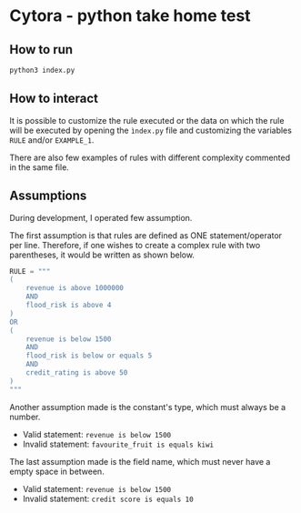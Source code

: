 # Cytora - python take home test

## How to run

```bash
python3 index.py
```

## How to interact

It is possible to customize the rule executed or the data on which the rule will be executed by opening the `ìndex.py` file and customizing the variables `RULE` and/or `EXAMPLE_1`.

There are also few examples of rules with different complexity commented in the same file.

## Assumptions

During development, I operated few assumption.

The first assumption is that rules are defined as ONE statement/operator per line. Therefore, if one wishes to create a complex rule with two parentheses, it would be written as shown below.

```python
RULE = """
(
    revenue is above 1000000
    AND
    flood_risk is above 4
)
OR
(
    revenue is below 1500
    AND
    flood_risk is below or equals 5
    AND
    credit_rating is above 50
)
"""
```

Another assumption made is the constant's type, which must always be a number.

- Valid statement: `revenue is below 1500`
- Invalid statement: `favourite_fruit is equals kiwi`

The last assumption made is the field name, which must never have a empty space in between.

- Valid statement: `revenue is below 1500`
- Invalid statement: `credit score is equals 10`

